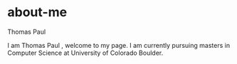 # about-me
Thomas Paul

I am Thomas Paul , welcome to my page. I am currently pursuing masters in Computer Science at University of Colorado Boulder. 
